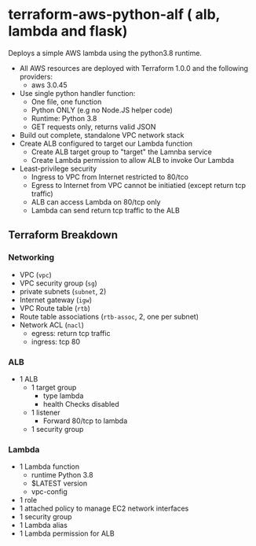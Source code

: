 # terraform-aws-python-alf ( alb, lambda and flask)

Deploys a simple AWS lambda using the python3.8 runtime.

  * All AWS resources are deployed with Terraform 1.0.0 and the following providers:
    * aws 3.0.45
  * Use single python handler function:
    * One file, one function
    * Python ONLY (e.g no Node.JS helper code)
    * Runtime: Python 3.8
    * GET requests only, returns valid JSON
  * Build out complete, standalone VPC network stack
  * Create ALB configured to target our Lambda function
    * Create ALB target group to "target" the Lamnba service
    * Create Lambda permission to allow ALB to invoke Our Lambda
  * Least-privilege security
    * Ingress to VPC from Internet restricted to 80/tco
    * Egress to Internet from VPC cannot be initiatied (except return tcp traffic)
    * ALB can access Lambda on 80/tcp only
    * Lambda can send return tcp traffic to the ALB

## Terraform Breakdown

### Networking

* VPC (`vpc`)
* VPC security group (`sg`)
* private subnets (`subnet`, 2)
* Internet gateway (`igw`)
* VPC Route table (`rtb`)
* Route table associations (`rtb-assoc`, 2, one per subnet)
* Network ACL (`nacl`)
  * egress: return tcp traffic
  * ingress: tcp 80

### ALB

* 1 ALB
  * 1 target group
    * type lambda
    * health Checks disabled
  * 1 listener
    * Forward 80/tcp to lambda
  * 1 security group

### Lambda

* 1 Lambda function
  * runtime Python 3.8
  * $LATEST version
  * vpc-config
* 1 role
* 1 attached policy to manage EC2 network interfaces
* 1 security group
* 1 Lambda alias
* 1 Lambda permission for ALB
